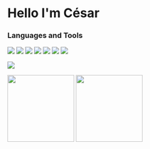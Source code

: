 <h1>Hello I'm César </h1>

### Languages and Tools

<p>
 <img src="https://img.shields.io/badge/HTML5-E34F26?style=for-the-badge&logo=html5&logoColor=white">
 <img src="https://img.shields.io/badge/CSS3-1572B6?style=for-the-badge&logo=css3&logoColor=white">
 <img src="https://img.shields.io/badge/JavaScript-F7DF1E?style=for-the-badge&logo=javascript&logoColor=black">
 <img src="https://img.shields.io/badge/React-20232A?style=for-the-badge&logo=react&logoColor=61DAFB">
 <img src="https://img.shields.io/badge/Java-ED8B00?style=for-the-badge&logo=openjdk&logoColor=black">
 <img src="https://img.shields.io/badge/C%2B%2B-00599C?style=for-the-badge&logo=c%2B%2B&logoColor=white">
 <img src="https://img.shields.io/badge/Python-14354C?style=for-the-badge&logo=python&logoColor=white"> 

</p>

<img src="https://github-profile-trophy.vercel.app/?username=cesar-ch&theme=alduin">
<p>
 <img height="150px" src="https://github-readme-stats.vercel.app/api?username=cesar-ch&show_icons=true&theme=dark" >
 <img height="150px" src="https://github-readme-stats.vercel.app/api/top-langs/?username=cesar-ch&layout=compact&theme=dark">
</p>
<!-- ![Cesar-Ch-S's GitHub stats](https://github-readme-stats.vercel.app/api?username=cesar-ch&show_icons=true&theme=radical) -->
<!---
Cesar-Ch/Cesar-Ch is a ✨ special ✨ repository because its `README.md` (this file) appears on your GitHub profile.
You can click the Preview link to take a look at your changes.
--->
